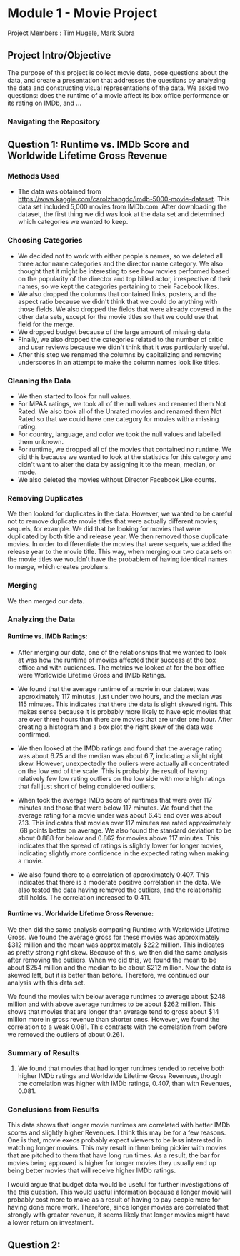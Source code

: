# Module 1 - Movie Project

Project Members : Tim Hugele, Mark Subra

## Project Intro/Objective
The purpose of this project is collect movie data, pose questions about the data, and create a presentation that addresses the questions by analyzing the data and constructing visual representations of the data. We asked two questions: does the runtime of a movie affect its box office performance or its rating on IMDb, and ...

### Navigating the Repository

## Question 1: Runtime vs. IMDb Score and Worldwide Lifetime Gross Revenue

### Methods Used

* The data was obtained from https://www.kaggle.com/carolzhangdc/imdb-5000-movie-dataset. This data set included 5,000 movies from IMDb.com. After downloading the dataset, the first thing we did was look at the data set and determined which categories we wanted to keep. 

### Choosing Categories

* We decided not to work with either people's names, so we deleted all three actor name categories and the director name category. We also thought that it might be interesting to see how movies performed based on the popularity of the director and top billed actor, irrespective of their names, so we kept the categories pertaining to their Facebook likes. 
* We also dropped the columns that contained links, posters, and the aspect ratio because we didn't think that we could do anything with those fields. We also dropped the fields that were already covered in the other data sets, except for the movie titles so that we could use that field for the merge. 
* We dropped budget because of the large amount of missing data. 
* Finally, we also dropped the categories related to the number of critic and user reviews because we didn't think that it was particularly useful.
* After this step we renamed the columns by capitalizing and removing underscores in an attempt to make the column names look like titles. 

### Cleaning the Data

* We then started to look for null values.
* For MPAA ratings, we took all of the null values and renamed them Not Rated. We also took all of the Unrated movies and renamed them Not Rated so that we could have one category for movies with a missing rating.
* For country, language, and color we took the null values and labelled them unknown.
* For runtime, we dropped all of the movies that contained no runtime. We did this because we wanted to look at the statistics for this category and didn't want to alter the data by assigning it to the mean, median, or mode.
* We also deleted the movies without Director Facebook Like counts.

### Removing Duplicates

We then looked for duplicates in the data. However, we wanted to be careful not to remove duplicate movie titles that were actually different movies; sequels, for example. We did that be looking for movies that were duplicated by both title and release year. We then removed those duplicate movies. In order to differentiate the movies that were sequels, we added the release year to the movie title. This way, when merging our two data sets on the movie titles we wouldn't have the probablem of having identical names to merge, which creates problems. 

### Merging

We then merged our data.

### Analyzing the Data

#### Runtime vs. IMDb Ratings:

* After merging our data, one of the relationships that we wanted to look at was how the runtime of movies affected their success at the box office and with audiences. The metrics we looked at for the box office were Worldwide Lifetime Gross and IMDb Ratings.

* We found that the average runtime of a movie in our dataset was approximately 117 minutes, just under two hours, and the median was 115 minutes. This indicates that there the data is slight skewed right. This makes sense because it is probably more likely to have epic movies that are over three hours than there are movies that are under one hour. After creating a histogram and a box plot the right skew of the data was confirmed. 

* We then looked at the IMDb ratings and found that the average rating was about 6.75 and the median was about 6.7, indicating a slight right skew. However, unexpectedly the ouliers were actually all concentrated on the low end of the scale. This is probably the result of having relatively few low rating outliers on the low side with more high ratings that fall just short of being considered outliers. 

* When took the average IMDb score of runtimes that were over 117 minutes and those that were below 117 minutes. We found that the average rating for a movie under was about 6.45 and over was about 7.13. This indicates that movies over 117 minutes are rated approximately .68 points better on average. We also found the standard deviation to be about 0.888 for below and 0.862 for movies above 117 minutes. This indicates that the spread of ratings is slightly lower for longer movies, indicating slightly more confidence in the expected rating when making a movie. 

* We also found there to a correlation of approximately 0.407. This indicates that there is a moderate positive correlation in the data. We also tested the data having removed the outliers, and the relationship still holds. The correlation increased to 0.411.

#### Runtime vs. Worldwide Lifetime Gross Revenue:

We then did the same analysis comparing Runtime with Worldwide Lifetime Gross. We found the average gross for these movies was approximately $312 million and the mean was approximately $222 million. This indicates as pretty strong right skew. Because of this, we then did the same analysis after removing the outliers. When we did this, we found the mean to be about $254 million and the median to be about $212 million. Now the data is skewed left, but it is better than before. Therefore, we continued our analysis with this data set. 

We found the movies with below average runtimes to average about $248 million and with above average runtimes to be about $262 million. This shows that movies that are longer than average tend to gross about $14 million more in gross revenue than shorter ones. However, we found the correlation to a weak 0.081. This contrasts with the correlation from before we removed the outliers of about 0.261.
 
  
### Summary of Results

1) We found that movies that had longer runtimes tended to receive both higher IMDb ratings and Worldwide Lifetime Gross Revenues, though the correlation was higher with IMDb ratings, 0.407, than with Revenues, 0.081.

### Conclusions from Results

This data shows that longer movie runtimes are correlated with better IMDb scores and slightly higher Revenues. I think this may be for a few reasons. One is that, movie execs probably expect viewers to be less interested in watching longer movies. This may result in them being pickier with movies that are pitched to them that have long run times. As a result, the bar for movies being approved is higher for longer movies they usually end up being better movies that will receive higher IMDb ratings. 

I would argue that budget data would be useful for further investigations of the this question. This would useful information because a longer movie will probably cost more to make as a result of having to pay people more for having done more work. Therefore, since longer movies are correlated that strongly with greater revenue, it seems likely that longer movies might have a lower return on investment. 

## Question 2: